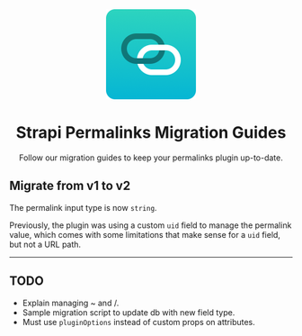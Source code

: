 <div align="center">
  <img style="width: 160px; height: auto;" src="public/logo-2x.png" alt="Logo for Strapi permalinks plugin" />
  <h1>Strapi Permalinks Migration Guides</h1>
  <p>Follow our migration guides to keep your permalinks plugin up-to-date.</p>
</div>

## Migrate from v1 to v2

The permalink input type is now `string`.

Previously, the plugin was using a custom `uid` field to manage the permalink value, which comes with some limitations that make sense for a `uid` field, but not a URL path.

---

## TODO
* Explain managing ~ and /.
* Sample migration script to update db with new field type.
* Must use `pluginOptions` instead of custom props on attributes.
